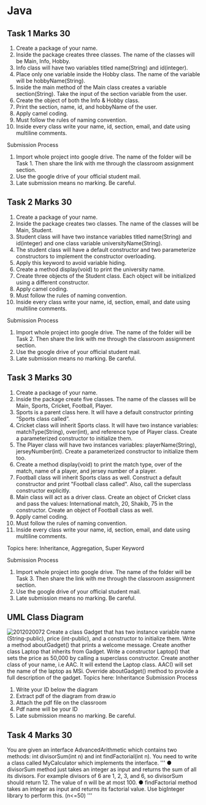 # Java

## Task 1 Marks 30
1. Create a package of your name.
2. Inside the package creates three classes. The name of the classes will be Main, Info,
Hobby.
3. Info class will have two variables titled name(String) and id(integer).
4. Place only one variable inside the Hobby class. The name of the variable will be
hobbyName(String).
5. Inside the main method of the Main class creates a variable section(String). Take the
input of the section variable from the user.
6. Create the object of both the Info & Hobby class.
7. Print the section, name, id, and hobbyName of the user.
8. Apply camel coding.
9. Must follow the rules of naming convention.
10. Inside every class write your name, id, section, email, and date using multiline comments.

Submission Process

1. Import whole project into google drive. The name of the folder will be Task 1. Then share
the link with me through the classroom assignment section.
2. Use the google drive of your official student mail.
3. Late submission means no marking. Be careful.

## Task 2 Marks 30
1. Create a package of your name.
2. Inside the package creates two classes. The name of the classes will be Main, Student.
3. Student class will have two instance variables titled name(String) and id(integer) and
one class variable universityName(String).
4. The student class will have a default constructor and two parameterize constructors to
implement the constructor overloading.
5. Apply this keyword to avoid variable hiding.
6. Create a method display(void) to print the university name.
7. Create three objects of the Student class. Each object will be initialized using a different
constructor.
8. Apply camel coding.
9. Must follow the rules of naming convention.
10. Inside every class write your name, id, section, email, and date using multiline comments.

Submission Process

1. Import whole project into google drive. The name of the folder will be Task 2. Then share
the link with me through the classroom assignment section.
2. Use the google drive of your official student mail.
3. Late submission means no marking. Be careful.


## Task 3 Marks 30

1. Create a package of your name.
2. Inside the package create five classes. The name of the classes will be Main, Sports,
Cricket, Football, Player.
3. Sports is a parent class here. It will have a default constructor printing “Sports class
called”.
4. Cricket class will inherit Sports class. It will have two instance variables:
matchType(String), over(int), and reference type of Player class. Create a parameterized
constructor to initialize them.
5. The Player class will have two instances variables: playerName(String),
jerseyNumber(int). Create a parameterized constructor to initialize them too.
6. Create a method display(void) to print the match type, over of the match, name of a
player, and jersey number of a player.
7. Football class will inherit Sports class as well. Construct a default constructor and print
"Football class called". Also, call the superclass constructor explicitly.
8. Main class will act as a driver class. Create an object of Cricket class and pass the
values: International match, 20, Shakib, 75 in the constructor. Create an object of
Football class as well.
9. Apply camel coding.
10. Must follow the rules of naming convention.
11. Inside every class write your name, id, section, email, and date using multiline comments.

Topics here: Inheritance, Aggregation, Super Keyword

Submission Process

1. Import whole project into google drive. The name of the folder will be Task 3. Then share
the link with me through the classroom assignment section.
2. Use the google drive of your official student mail.
3. Late submission means no marking. Be careful.

## UML Class Diagram

![2012020072](https://user-images.githubusercontent.com/56092072/134782449-220ecb98-d6f1-40e0-87ea-ba594ae3621e.png)
Create a class Gadget that has two instance variable name (String-public), price (int-public), and
a constructor to initialize them. Write a method aboutGadget() that prints a welcome message.
Create another class Laptop that inherits from Gadget. Write a constructor Laptop() that sets the
price as 50,000 by calling a superclass constructor. Create another class of your name, i.e AAC.
It will extend the Laptop class. AAC() will set the name of the laptop as MSi. Override
aboutGadget() method to provide a full description of the gadget.
Topics here: Inheritance
Submission Process

1. Write your ID below the diagram
2. Extract pdf of the diagram from draw.io
3. Attach the pdf file on the classroom
4. Pdf name will be your ID
5. Late submission means no marking. Be careful.


## Task 4 Marks 30
You are given an interface AdvancedArithmetic which contains two methods: int divisorSum(int
n) and int findFactorial(int n). You need to write a class called MyCalculator which implements
the interface.
'''
● divisorSum method just takes an integer as input and returns the sum of all its divisors.
For example divisors of 6 are 1, 2, 3, and 6, so divisorSum should return 12. The value of
n will be at most 100.
● findFactorial method takes an integer as input and returns its factorial value. Use
bigInteger library to perform this. (n<=50)
'''
